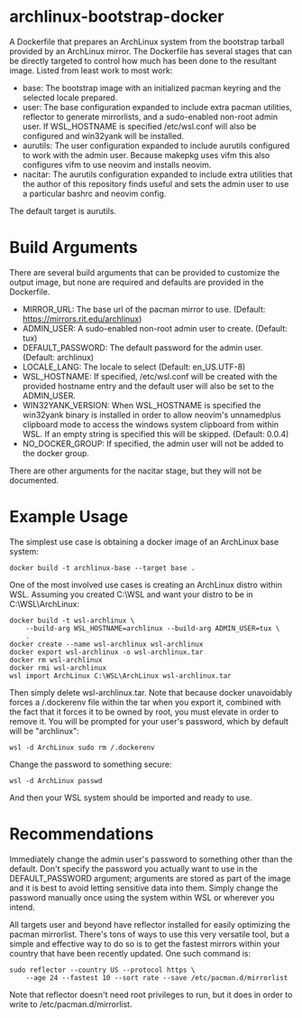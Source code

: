 # archlinux-bootstrap-docker
A Dockerfile that prepares an ArchLinux system from the bootstrap tarball
provided by an ArchLinux mirror.  The Dockerfile has several stages that can be
directly targeted to control how much has been done to the resultant image.
Listed from least work to most work:
- base: The bootstrap image with an initialized pacman keyring and the
selected locale prepared.
- user: The base configuration expanded to include extra pacman utilities,
reflector to generate mirrorlists, and a sudo-enabled non-root admin user.  If
WSL\_HOSTNAME is specified /etc/wsl.conf will also be configured and win32yank
will be installed.
- aurutils: The user configuration expanded to include aurutils configured to
work with the admin user.  Because makepkg uses vifm this also configures vifm
to use neovim and installs neovim.
- nacitar: The aurutils configuration expanded to include extra utilities that
the author of this repository finds useful and sets the admin user to use a
particular bashrc and neovim config.

The default target is aurutils.

# Build Arguments
There are several build arguments that can be provided to customize the output
image, but none are required and defaults are provided in the Dockerfile.

- MIRROR\_URL: The base url of the pacman mirror to use.
(Default: https://mirrors.rit.edu/archlinux)
- ADMIN\_USER: A sudo-enabled non-root admin user to create. (Default: tux)
- DEFAULT\_PASSWORD: The default password for the admin user. (Default:
archlinux)
- LOCALE\_LANG: The locale to select (Default: en\_US.UTF-8)
- WSL\_HOSTNAME: If specified, /etc/wsl.conf will be created with the provided 
hostname entry and the default user will also be set to the ADMIN\_USER.
- WIN32YANK\_VERSION: When WSL\_HOSTNAME is specified the win32yank binary is
installed in order to allow neovim's unnamedplus clipboard mode to access the
windows system clipboard from within WSL.  If an empty string is specified this
will be skipped. (Default: 0.0.4)
- NO\_DOCKER\_GROUP: If specified, the admin user will not be added to the
docker group.

There are other arguments for the nacitar stage, but they will not be
documented.

# Example Usage
The simplest use case is obtaining a docker image of an ArchLinux base system:
```
docker build -t archlinux-base --target base .
```

One of the most involved use cases is creating an ArchLinux distro within WSL.
Assuming you created C:\WSL and want your distro to be in C:\WSL\ArchLinux:
```
docker build -t wsl-archlinux \
    --build-arg WSL_HOSTNAME=archlinux --build-arg ADMIN_USER=tux \
    .
docker create --name wsl-archlinux wsl-archlinux
docker export wsl-archlinux -o wsl-archlinux.tar
docker rm wsl-archlinux
docker rmi wsl-archlinux
wsl import ArchLinux C:\WSL\ArchLinux wsl-archlinux.tar
```
Then simply delete wsl-archlinux.tar.  Note that because docker unavoidably
forces a /.dockerenv file within the tar when you export it, combined with the
fact that it forces it to be owned by root, you must elevate in order to remove
it.  You will be prompted for your user's password, which by default will be
"archlinux":
```
wsl -d ArchLinux sudo rm /.dockerenv
```
Change the password to something secure:
```
wsl -d ArchLinux passwd
```
And then your WSL system should be imported and ready to use.

# Recommendations
Immediately change the admin user's password to something other than the
default.  Don't specify the password you actually want to use in the
DEFAULT\_PASSWORD argument; arguments are stored as part of the image and it
is best to avoid letting sensitive data into them.  Simply change the password
manually once using the system within WSL or wherever you intend.

All targets user and beyond have reflector installed for easily optimizing the
pacman mirrorlist.  There's tons of ways to use this very versatile tool, but a
simple and effective way to do so is to get the fastest mirrors within your
country that have been recently updated.  One such command is:
```
sudo reflector --country US --protocol https \
    --age 24 --fastest 10 --sort rate --save /etc/pacman.d/mirrorlist
```
Note that reflector doesn't need root privileges to run, but it does in order
to write to /etc/pacman.d/mirrorlist.
